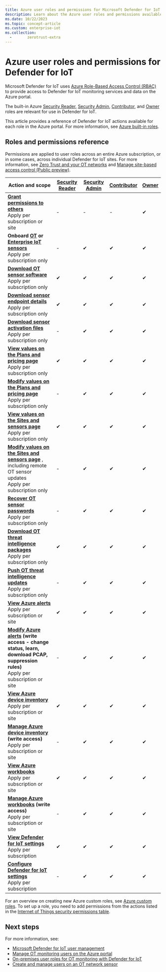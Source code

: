 ```yaml
---
title: Azure user roles and permissions for Microsoft Defender for IoT
description: Learn about the Azure user roles and permissions available for OT and Enterprise IoT monitoring with Microsoft Defender for IoT on the Azure portal.
ms.date: 10/22/2023
ms.topic: concept-article
ms.custom: enterprise-iot
ms.collection:
  -       zerotrust-extra
---
```


# Azure user roles and permissions for Defender for IoT

Microsoft Defender for IoT uses [Azure Role-Based Access Control (RBAC)](../../role-based-access-control/index.yml) to provide access to Defender for IoT monitoring services and data on the Azure portal.

The built-in Azure [Security Reader](../../role-based-access-control/built-in-roles.md#security-reader), [Security Admin](../../role-based-access-control/built-in-roles.md#security-admin), [Contributor](../../role-based-access-control/built-in-roles.md#contributor), and [Owner](../../role-based-access-control/built-in-roles.md#owner) roles are relevant for use in Defender for IoT.

This article provides a reference of Defender for IoT actions available for each role in the Azure portal. For more information, see [Azure built-in roles](../../role-based-access-control/built-in-roles.md).

## Roles and permissions reference

Permissions are applied to user roles across an entire Azure subscription, or in some cases, across individual Defender for IoT sites. For more information, see [Zero Trust and your OT networks](concept-zero-trust.md) and [Manage site-based access control (Public preview)](manage-users-portal.md#manage-site-based-access-control-public-preview).

| Action and scope|[Security Reader](../../role-based-access-control/built-in-roles.md#security-reader)  |[Security Admin](../../role-based-access-control/built-in-roles.md#security-admin)  |[Contributor](../../role-based-access-control/built-in-roles.md#contributor) | [Owner](../../role-based-access-control/built-in-roles.md#owner) |
|---------|---------|---------|---------|---------|
| **[Grant permissions to others](manage-users-portal.md)**<br>Apply per subscription or site | -       |  -       |   -      | ✔ |
|  **Onboard [OT](onboard-sensors.md) or [Enterprise IoT sensors](eiot-sensor.md)**  <br>Apply per subscription only | -       |  ✔       |   ✔      | ✔ |
|  **[Download OT sensor software](update-ot-software.md#download-the-update-package-from-the-azure-portal)**<br>Apply per subscription only | ✔      |  ✔       |   ✔      | ✔ |
| **[Download sensor endpoint details](how-to-manage-sensors-on-the-cloud.md#endpoint)** <br>Apply per subscription only |  ✔    |  ✔       |   ✔      | ✔ |
|  **[Download sensor activation files](how-to-manage-sensors-on-the-cloud.md#reactivate-an-ot-sensor)** <br>Apply per subscription only|   -     |   ✔      | ✔ | ✔ |
|  **[View values on the Plans and pricing page](how-to-manage-subscriptions.md)**  <br>Apply per subscription only| ✔      |   ✔     | ✔ | ✔ |
|  **[Modify values on the Plans and pricing page](how-to-manage-subscriptions.md)**  <br>Apply per subscription only| -       |   ✔     | ✔ | ✔ |
|  **[View values on the Sites and sensors page](how-to-manage-sensors-on-the-cloud.md)** <br>Apply per subscription only  |   ✔   |   ✔    | ✔ | ✔|
|  **[Modify values on the Sites and sensors page](how-to-manage-sensors-on-the-cloud.md#sensor-management-options-from-the-azure-portal)** , including remote OT sensor updates<br>Apply per subscription only  |   -    |   ✔    | ✔ | ✔|
|  **[Recover OT sensor passwords](how-to-manage-sensors-on-the-cloud.md#sensor-deployment-and-access)** <br>Apply per subscription only  | -      |   ✔     | ✔ | ✔ |
|  **[Download OT threat intelligence packages](how-to-work-with-threat-intelligence-packages.md#manually-update-locally-managed-sensors)** <br>Apply per subscription only | ✔      |  ✔       |   ✔      | ✔ |
|  **[Push OT threat intelligence updates](how-to-work-with-threat-intelligence-packages.md#manually-push-updates-to-cloud-connected-sensors)** <br>Apply per subscription only | -     |   ✔     | ✔ | ✔ |
| **[View Azure alerts](how-to-manage-cloud-alerts.md)** <br>Apply per subscription or site | ✔ | ✔ |✔ | ✔|
| **[Modify Azure alerts](how-to-manage-cloud-alerts.md) (write access - change status, learn, download PCAP, suppression rules)** <br>Apply per subscription or site|  - | ✔ |✔ | ✔ |
| **[View Azure device inventory](how-to-manage-device-inventory-for-organizations.md)**  <br>Apply per subscription or site  |  ✔ | ✔ |✔ | ✔|
| **[Manage Azure device inventory](how-to-manage-device-inventory-for-organizations.md) (write access)**   <br>Apply per subscription or site | - | ✔ |✔ | ✔ |
| **[View Azure workbooks](workbooks.md)**<br>Apply per subscription or site   | ✔ | ✔ |✔ | ✔ |
| **[Manage Azure workbooks](workbooks.md) (write access)**  <br>Apply per subscription or site |  - | ✔ |✔ | ✔ |
| **[View Defender for IoT settings](configure-sensor-settings-portal.md)** <br>Apply per subscription | ✔ | ✔ |✔ | ✔ |
| **[Configure Defender for IoT settings](configure-sensor-settings-portal.md)** <br>Apply per subscription | - | ✔ |✔ | ✔ |

For an overview on creating new Azure custom roles, see [Azure custom roles](/azure/role-based-access-control/custom-roles). To set up a role, you need to add permissions from the actions listed in the [Internet of Things security permissions table](/azure/role-based-access-control/permissions/internet-of-things#microsoftiotsecurity).

## Next steps

For more information, see:

- [Microsoft Defender for IoT user management](manage-users-overview.md)
- [Manage OT monitoring users on the Azure portal](manage-users-portal.md)
- [On-premises user roles for OT monitoring with Defender for IoT](roles-on-premises.md)
- [Create and manage users on an OT network sensor](manage-users-sensor.md)
